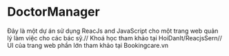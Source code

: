 # DoctorManager
Đây là một dự án sử dụng ReacJs and JavaScript cho một trang web quản lý làm việc cho các bác sỹ.//
Khoá học tham khảo tại HoiDanIt/ReacjsSern//
UI của trang web phần lớn tham khảo tại Bookingcare.vn
